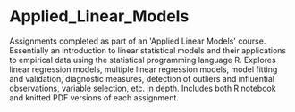 # Applied_Linear_Models
Assignments completed as part of an 'Applied Linear Models' course. Essentially an introduction to linear statistical models and their applications to empirical data using the statistical programming language R. Explores linear regression models, multiple linear regression models, model fitting and validation, diagnostic measures, detection of outliers and influential observations, variable selection, etc. in depth. Includes both R notebook and knitted PDF versions of each assignment.
